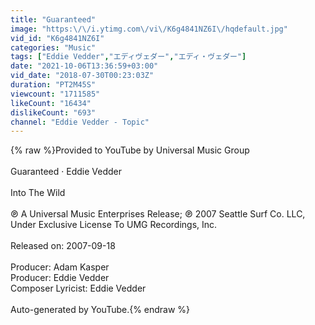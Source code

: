 ```yaml
---
title: "Guaranteed"
image: "https:\/\/i.ytimg.com\/vi\/K6g4841NZ6I\/hqdefault.jpg"
vid_id: "K6g4841NZ6I"
categories: "Music"
tags: ["Eddie Vedder","エディヴェダー","エディ・ヴェダー"]
date: "2021-10-06T13:36:59+03:00"
vid_date: "2018-07-30T00:23:03Z"
duration: "PT2M45S"
viewcount: "1711585"
likeCount: "16434"
dislikeCount: "693"
channel: "Eddie Vedder - Topic"
---
```

{% raw %}Provided to YouTube by Universal Music Group<br /><br />Guaranteed · Eddie Vedder<br /><br />Into The Wild<br /><br />℗ A Universal Music Enterprises Release; ℗ 2007 Seattle Surf Co. LLC, Under Exclusive License To UMG Recordings, Inc.<br /><br />Released on: 2007-09-18<br /><br />Producer: Adam Kasper<br />Producer: Eddie Vedder<br />Composer  Lyricist: Eddie Vedder<br /><br />Auto-generated by YouTube.{% endraw %}

